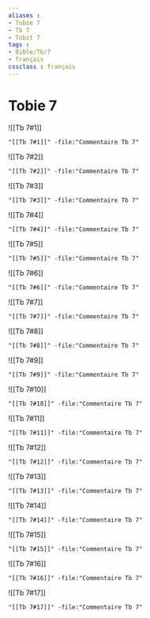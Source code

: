 ```yaml
---
aliases : 
- Tobie 7
- Tb 7
- Tobit 7
tags : 
- Bible/Tb/7
- français
cssclass : français
---
```


# Tobie 7

![[Tb 7#1]]

```query
"[[Tb 7#1]]" -file:"Commentaire Tb 7"
```

![[Tb 7#2]]

```query
"[[Tb 7#2]]" -file:"Commentaire Tb 7"
```

![[Tb 7#3]]

```query
"[[Tb 7#3]]" -file:"Commentaire Tb 7"
```

![[Tb 7#4]]

```query
"[[Tb 7#4]]" -file:"Commentaire Tb 7"
```

![[Tb 7#5]]

```query
"[[Tb 7#5]]" -file:"Commentaire Tb 7"
```

![[Tb 7#6]]

```query
"[[Tb 7#6]]" -file:"Commentaire Tb 7"
```

![[Tb 7#7]]

```query
"[[Tb 7#7]]" -file:"Commentaire Tb 7"
```

![[Tb 7#8]]

```query
"[[Tb 7#8]]" -file:"Commentaire Tb 7"
```

![[Tb 7#9]]

```query
"[[Tb 7#9]]" -file:"Commentaire Tb 7"
```

![[Tb 7#10]]

```query
"[[Tb 7#10]]" -file:"Commentaire Tb 7"
```

![[Tb 7#11]]

```query
"[[Tb 7#11]]" -file:"Commentaire Tb 7"
```

![[Tb 7#12]]

```query
"[[Tb 7#12]]" -file:"Commentaire Tb 7"
```

![[Tb 7#13]]

```query
"[[Tb 7#13]]" -file:"Commentaire Tb 7"
```

![[Tb 7#14]]

```query
"[[Tb 7#14]]" -file:"Commentaire Tb 7"
```

![[Tb 7#15]]

```query
"[[Tb 7#15]]" -file:"Commentaire Tb 7"
```

![[Tb 7#16]]

```query
"[[Tb 7#16]]" -file:"Commentaire Tb 7"
```

![[Tb 7#17]]

```query
"[[Tb 7#17]]" -file:"Commentaire Tb 7"
```


